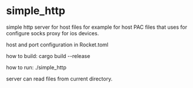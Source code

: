 # simple_http

simple http server for host files 
for example for host PAC files that uses for configure socks proxy for ios devices.

host and port configuration in Rocket.toml

how to build: cargo build --release

how to run: ./simple_http

server can read files from current directory.